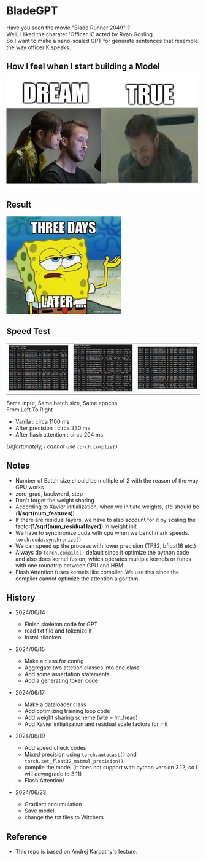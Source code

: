 # BladeGPT

Have you seen the movie "Blade Runner 2049" ?  
Well, I liked the charater 'Officer K' acted by Ryan Gosling.  
So I want to make a nano-scaled GPT for generate sentences that resemble the way officer K speaks.


## How I feel when I start building a Model

<img src="./imgs/bladememe.jpg" alt="drawing" width="500"/>


## Result
<img src="./imgs/three-days.jpg" alt="drawing" width="300"/>


## Speed Test
<table>
  <tr>
    <td><img src="./imgs/Bprecision.PNG" width="350" style="display: inline" /></td>
    <td><img src="./imgs/Aprecision.PNG" width="350" style="display: inline" /></td>
    <td><img src="./imgs/flashattn.PNG" width="350" style="display: inline" /></td>
  </tr>
</table>

Same input, Same batch size, Same epochs  
From Left To Right  
- Vanila : circa 1100 ms
- After precision : circa 230 ms
- After flash attention : circa 204 ms 

*Unfortunately, I cannot use `torch.complie()`*

## Notes
- Number of Batch size should be multiple of 2 with the reason of the way GPU works
- zero_grad, backward, step
- Don't forget the weight sharing
- According to Xavier initialization, when we initiate weights, std should be (**1/sqrt(num_features)**)
- If there are residual layers, we have to also account for it by scaling the factor(**1/sqrt(num_residual layer)**) in weight init
- We have to synchronize cuda with cpu when we benchmark speeds. `torch.cuda.synchronize()`
- We can speed up the process with lower precision (TF32, bfloat16 etc.)
- Always do `torch.compile()` default since it optimize the python code and also does kernel fusion, which operates multiple kernels or funcs with one roundtrip between GPU and HBM.
- Flash Attention fuses kernels like compiler. We use this since the compiler cannot optimize the attention algorithm.

## History
- 2024/06/14 
  - Finish skeleton code for GPT 
  - read txt file and tokenize it
  - Install tiktoken
  
- 2024/06/15
  - Make a class for config
  - Aggregate two attetion classes into one class
  - Add some assertation statements
  - Add a generating token code

- 2024/06/17
  - Make a dataloader class
  - Add optimizing training loop code
  - Add weight sharing scheme (wte = lm_head)
  - Add Xavier initialization and residual scale factors for init

- 2024/06/19
  - Add speed check codes
  - Mixed precision using `torch.autocast()` and `torch.set_float32_matmul_precision()`
  - compile the model (it does not support with python version 3.12, so I will downgrade to 3.11)
  - Flash Attention!

- 2024/06/23
  - Gradient accumulation
  - Save model
  - change the txt files to Witchers

## Reference
- This repo is based on Andrej Karpathy's lecture.